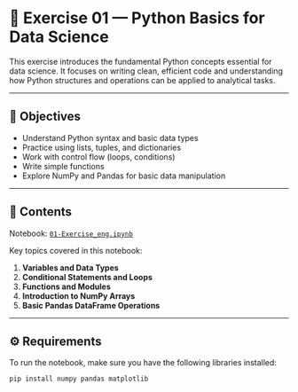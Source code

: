 # 🐍 Exercise 01 — Python Basics for Data Science

This exercise introduces the fundamental Python concepts essential for data science. It focuses on writing clean, efficient code and understanding how Python structures and operations can be applied to analytical tasks.

---

## 🎯 Objectives
- Understand Python syntax and basic data types  
- Practice using lists, tuples, and dictionaries  
- Work with control flow (loops, conditions)  
- Write simple functions  
- Explore NumPy and Pandas for basic data manipulation  

---

## 📘 Contents
Notebook: [`01-Exercise_eng.ipynb`](./01-Exercise_eng.ipynb)

Key topics covered in this notebook:
1. **Variables and Data Types**
2. **Conditional Statements and Loops**
3. **Functions and Modules**
4. **Introduction to NumPy Arrays**
5. **Basic Pandas DataFrame Operations**

---

## ⚙️ Requirements
To run the notebook, make sure you have the following libraries installed:

```bash
pip install numpy pandas matplotlib
